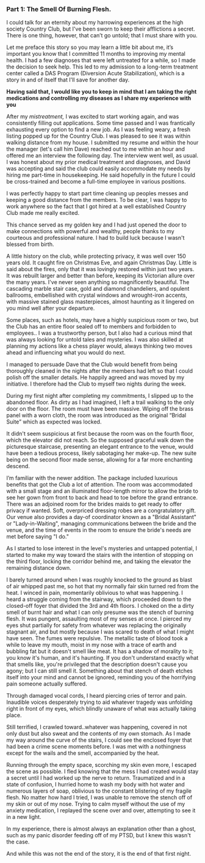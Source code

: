 ### Part 1: The Smell Of Burning Flesh.

I could talk for an eternity about my harrowing experiences at the high society Country Club, but I've been sworn to keep their afflictions a secret. There is one thing, however, that can’t go untold; that I must share with you. 
 
Let me preface this story so you may learn a little bit about me, it’s important you know that I committed 11 months to improving my mental health. I had a few diagnoses that were left untreated for a while, so I made the decision to seek help. This led to my admission to a long-term treatment center called a DAS Program (Diversion Acute Stabilization), which is a story in and of itself that I'll save for another day. 


**Having said that, I would like you to keep in mind that I am taking the right medications and controlling my diseases as I share my experience with you**

After my *mistreatment,* I was excited to start working again, and was consistently filling out applications. Some time passed and I was frantically exhausting every option to find a new job. As I was feeling weary, a fresh listing popped up for the Country Club. I was pleased to see it was within walking distance from my house. I submitted my resume and within the hour the manager (let's call him Dave) reached out to me within an hour and offered me an interview the following day. The interview went well, as usual. I was honest about my prior medical treatment and diagnoses, and David was accepting and said the club could easily accommodate my needs by hiring me part-time in housekeeping. He said hopefully in the future I could be cross-trained and become a full-time employee in various positions. 

I was perfectly happy to start part time cleaning up peoples messes and keeping a good distance from the members. To be clear, I was happy to work anywhere so the fact that I got hired at a well established Country Club made me really excited. 

This chance served as my golden key and I had just opened the door to make connections with powerful and wealthy, people thanks to my courteous and professional nature. I had to build luck because I wasn't blessed from birth.

A little history on the club, while protecting privacy, it was well over 150 years old. It caught fire on Christmas Eve, and again Christmas Day. Little is said about the fires, only that it was lovingly restored within just two years. It was rebuilt larger and better than before, keeping its Victorian allure over the many years. I've never seen anything so magnificently beautiful. The cascading marble stair case, gold and diamond chandeliers, and opulent ballrooms, embellished with crystal windows and wrought-iron accents, with massive stained glass masterpieces, almost haunting as it lingered on you mind well after your departure. 

Some places, such as hotels, may have a highly suspicious room or two, but the Club has an entire floor sealed off to members and forbidden to employees.. I was a trustworthy person, but I also had a curious mind that was always looking for untold tales and mysteries. I was also skilled at planning my actions like a chess player would, always thinking two moves ahead and influencing what you would do next.

I managed to persuade Dave that the Club would benefit from being thoroughly cleaned in the nights after the members had left so that I could polish off the smaller details. He happily agreed and was moved by my initiative. I therefore had the Club to myself two nights during the week. 

During my first night after completing my commitments, I slipped up to the abandoned floor. As dirty as I had imagined, I left a trail walking to the only door on the floor. The room must have been massive. Wiping off the brass panel with a worn cloth, the room was introduced as the original “Bridal Suite” which as expected was locked. 

It didn't seem suspicious at first because the room was on the fourth floor, which the elevator did not reach. So the supposed graceful walk down the picturesque staircase, presenting an elegant entrance to the venue, would have been a tedious process, likely sabotaging her make-up. The new suite being on the second floor made sense, allowing for a far more enchanting descend. 

I’m familiar with the newer addition. The package included luxurious benefits that got the Club a lot of attention. The room was accommodated with a small stage and an illuminated floor-length mirror to allow the bride to see her gown from front to back and head to toe before the grand entrance. There was an adjoined room for the brides maids to get ready to offer privacy if wanted. Soft, overpriced dressing robes are a congratulatory gift. Our venue also provides a day-of coordinator known as a "Bridal Assistant" or "Lady-in-Waiting", managing communications between the bride and the venue, and the time of events in the room to ensure the bride's needs are met before saying "I do."

As I started to lose interest in the level's mysteries and untapped potential, I started to make my way toward the stairs with the intention of stopping on the third floor, locking the corridor behind me, and taking the elevator the remaining distance down.

I barely turned around when I was roughly knocked to the ground as blast of air whipped past me, so hot that my normally fair skin turned red from the heat. I winced in pain, momentarily oblivious to what was happening. I heard a struggle coming from the stairway, which proceeded down to the closed-off foyer that divided the 3rd and 4th floors. I choked on the a dirty smell of burnt hair and what I can only presume was the stench of burning flesh. It was pungent, assaulting most of my senses at once. I pierced my eyes shut partially for safety from whatever was replacing the originally stagnant air, and but mostly because I was scared to death of what I might have seen. The fumes were repulsive. The metallic taste of blood took a while to leave my mouth, moist in my nose with a trace of earth and bubbling fat but it doesn't smell like meat. It has a shadow of morality to it; you know it's human, and it's haunting. If you don't understand exactly what that smells like, you're privileged that the description doesn't cause you agony; but I can still smell it. Something about that stench of death etches itself into your mind and cannot be ignored, reminding you of the horrifying pain someone actually suffered.

Through damaged vocal cords, I heard piercing cries of terror and pain. Inaudible voices desperately trying to aid whatever tragedy was unfolding right in front of my eyes, which blindly unaware of what was actually taking place.

Still terrified, I crawled toward..whatever was happening, covered in not only dust but also sweat and the contents of my own stomach. As I made my way around the curve of the stairs, I could see the enclosed foyer that had been a crime scene moments before. I was met with a nothingness except for the wails and the smell, accompanied by the heat. 

Running through the empty space, scorching my skin even more, I escaped the scene as possible. I fled knowing that the mess I had created would stay a secret until I had worked up the nerve to return. Traumatized and in a state of confusion, I hurried home to wash my body with hot water and numerous layers of soap, oblivious to the constant blistering of my fragile flesh. No matter how hard I tried, I was unable to remove the stench off of my skin or out of my nose. Trying to calm myself without the use of my anxiety medication, I replayed the scene over and over, attempting to see it in a new light. 

In my experience, there is almost always an explanation other than a ghost, such as my panic disorder feeding off of my PTSD, but I knew this wasn't the case. 

And while this was not the end of the story, it is the end of that first night.